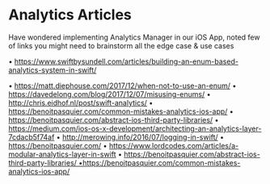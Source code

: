 # Analytics Articles 
Have wondered implementing Analytics Manager in our iOS App, noted few of links you might need to brainstorm all the edge case &amp; use cases

• https://www.swiftbysundell.com/articles/building-an-enum-based-analytics-system-in-swift/

• https://matt.diephouse.com/2017/12/when-not-to-use-an-enum/
• https://davedelong.com/blog/2017/12/07/misusing-enums/
• http://chris.eidhof.nl/post/swift-analytics/
• https://benoitpasquier.com/common-mistakes-analytics-ios-app/
• https://benoitpasquier.com/abstract-ios-third-party-libraries/
• https://medium.com/ios-os-x-development/architecting-an-analytics-layer-7cdacb5f74af
• http://merowing.info/2016/07/logging-in-swift/
• https://benoitpasquier.com/
• https://www.lordcodes.com/articles/a-modular-analytics-layer-in-swift
• https://benoitpasquier.com/abstract-ios-third-party-libraries/ •https://benoitpasquier.com/common-mistakes-analytics-ios-app/


